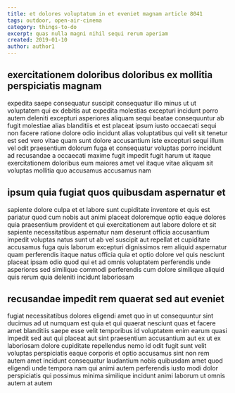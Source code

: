 ```yaml
---
title: et dolores voluptatum in et eveniet magnam article 8041
tags: outdoor, open-air-cinema
category: things-to-do
excerpt: quas nulla magni nihil sequi rerum aperiam
created: 2019-01-10
author: author1
---
```


## exercitationem doloribus doloribus ex mollitia perspiciatis magnam

expedita saepe consequatur suscipit consequatur illo minus ut ut voluptatem qui ex debitis aut expedita molestias excepturi incidunt porro autem deleniti excepturi asperiores aliquam sequi beatae consequuntur ab fugit molestiae alias blanditiis et est placeat ipsum iusto occaecati sequi non facere ratione dolore odio incidunt alias voluptatibus qui velit sit tenetur est sed vero vitae quam sunt dolore accusantium iste excepturi sequi illum vel odit praesentium dolorum fuga et consequatur voluptas porro incidunt ad recusandae a occaecati maxime fugit impedit fugit harum ut itaque exercitationem doloribus eum maiores amet vel itaque vitae aliquam sit voluptas mollitia quo accusamus accusamus nam

## ipsum quia fugiat quos quibusdam aspernatur et

sapiente dolore culpa et et labore sunt cupiditate inventore et quis est pariatur quod cum nobis aut animi placeat doloremque optio eaque dolores quia praesentium provident et qui exercitationem aut labore dolore et sit sapiente necessitatibus aspernatur nam deserunt officia accusantium impedit voluptas natus sunt ut ab vel suscipit aut repellat et cupiditate accusamus fuga quis laborum excepturi dignissimos rem aliquid aspernatur quam perferendis itaque natus officia quia et optio dolore vel quis nesciunt placeat ipsam odio quod qui et ad omnis voluptatem perferendis unde asperiores sed similique commodi perferendis cum dolore similique aliquid quis rerum quia deleniti incidunt laboriosam

## recusandae impedit rem quaerat sed aut eveniet

fugiat necessitatibus dolores eligendi amet quo in ut consequuntur sint ducimus ad ut numquam est quia et qui quaerat nesciunt quas et facere amet blanditiis saepe esse velit temporibus id voluptatem enim earum quasi impedit sed aut qui placeat aut sint praesentium accusantium aut ex ut ex laboriosam dolore cupiditate repellendus nemo id odit fugit sunt velit voluptas perspiciatis eaque corporis et optio accusamus sint non rem autem amet incidunt consequatur laudantium nobis quibusdam amet quod eligendi unde tempora nam qui animi autem perferendis iusto modi dolor perspiciatis qui possimus minima similique incidunt animi laborum ut omnis autem at autem

